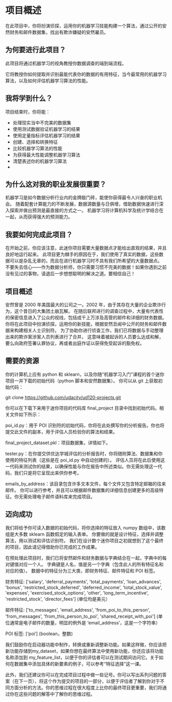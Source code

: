 项目概述
===
在此项目中，你将扮演侦探，运用你的机器学习技能构建一个算法，通过公开的安然财务和邮件数据集，找出有欺诈嫌疑的安然雇员。

为何要进行此项目？
---
此项目将通过机器学习的视角教授你数据调查的端到端流程。

它将教授你如何提取并识别最能代表你的数据的有用特征，当今最常用的机器学习算法，以及如何评估机器学习算法的性能。

我将学到什么？
---
项目结束时，你将能：

* 处理现实当中不完美的数据集
* 使用测试数据验证机器学习的结果
* 使用定量指标评估机器学习的结果
* 创建、选择和转换特征
* 比较机器学习算法的性能
* 为获得最大性能调整机器学习算法
* 清楚表述你的机器学习算法
* 
为什么这对我的职业发展很重要？
---
机器学习是如今数据分析行业内的金牌敲门砖，能使你获得最令人兴奋的职业机会。
随着配套计算能力的不断发展，数据源数量与日俱增，借助数据快速进行深入探索并做出预测是最直接的方式之一。
机器学习将计算机科学及统计学结合在一起，从而获得强大的预测能力。

我要如何完成此项目？
---
在开始之前，你应该注意，此迷你项目需要大量数据点才能给出直观的结果，并且良好地运行起来。 此项目更为棘手的原因在于，我们使用了真实的数据，这些数据可以是杂乱无章的，而且在进行机器学习时不具有我们所希望的大量数据点。 不要失去信心——作为数据分析师，你只需要习惯不完美的数据！如果你遇到之前没有见过的事物，请退后一步想想聪明的解决之道。要相信自己！

项目概述
---
安然曾是 2000 年美国最大的公司之一。2002 年，由于其存在大量的企业欺诈行为，这个昔日的大集团土崩瓦解。 在随后联邦进行的调查过程中，大量有代表性的保密信息进入了公众的视线，包括成千上万涉及高管的邮件和详细的财务数据。 你将在此项目中扮演侦探，运用你的新技能，根据安然丑闻中公开的财务和邮件数据来构建相关人士识别符。 为了协助你进行侦查工作，我们已将数据与手动整理出来的欺诈案涉案人员列表进行了合并， 这意味着被起诉的人员要么达成和解，要么向政府签署认罪协议，再或者出庭作证以获得免受起诉的豁免权。

需要的资源
---
你的计算机上应有 python 和 sklearn，以及你随“机器学习入门”课程的首个迷你项目一并下载的初始代码（python 脚本和安然数据集）。 你可以从 git 上获取初始代码：

git clone https://github.com/udacity/ud120-projects.git

你可以在下载下来用于迷你项目的代码库 final_project 目录中找到初始代码。相关文件如下所示：

poi_id.py：用于 POI 识别符的初始代码，你将在此处撰写你的分析报告。你也将提交此文件的副本，用于评估人员检验你的算法和结果。

final_project_dataset.pkl：项目数据集，详情如下。

tester.py：在你提交供优达学城评估的分析报告时，你将随附算法、数据集和你使用的特征列表（这些是在 poi_id.py 中自动创建的）。 评估人员将在此后使用这一代码来测试你的结果，以确保性能与你在报告中所述类似。你无需处理这一代码，我们只是将它呈现出来供你参考。

emails_by_address：该目录包含许多文本文件，每个文件又包含特定邮箱的往来邮件。 你可以进行参考，并且可以根据邮件数据集的详细信息创建更多的高级特征。你无需处理电子邮件语料库来完成项目。

迈向成功
---
我们将给予你可读入数据的初始代码，将你选择的特征放入 numpy 数组中，该数组是大多数 sklearn 函数假定的输入表单。 你要做的就是设计特征，选择并调整算法，用以测试和评估识别符。 我们在设计数个迷你项目之初就想到了这个最终的项目，因此请记得借助你已完成的工作成果。

在预处理此项目时，我们已将安然邮件和财务数据与字典结合在一起，字典中的每对键值对应一个人。 字典键是人名，值是另一个字典（包含此人的所有特征名和对应的值）。 数据中的特征分为三大类，即财务特征、邮件特征和 POI 标签。

财务特征: ['salary', 'deferral_payments', 'total_payments', 'loan_advances', 'bonus', 'restricted_stock_deferred', 'deferred_income', 'total_stock_value', 'expenses', 'exercised_stock_options', 'other', 'long_term_incentive', 'restricted_stock', 'director_fees'] (单位均是美元）

邮件特征: ['to_messages', 'email_address', 'from_poi_to_this_person', 'from_messages', 'from_this_person_to_poi', 'shared_receipt_with_poi'] (单位通常是电子邮件的数量，明显的例外是 ‘email_address’，这是一个字符串）

POI 标签: [‘poi’] (boolean，整数)

我们鼓励你在启动器功能中制作，转换或重新调整新功能。如果这样做，你应该把新功能存储到my_dataset，如果你想在最终算法中使用新功能，你还应该将功能名称添加到 my_feature_list，以便于你的评估者可以在测试期间访问它。关于如何在数据集中添加具体的新要素的例子，可以参考“特征选择”这一课。

此外，我们还建议你可以在完成项目过程中做一些记号。你可以写出系列问题的答案（在下一页），将这个作为提交的项目的一部分，以便于评估者了解到你对于不同方面分析的方法。你的思维过程在很大程度上比你的最终项目更重要，我们将通过你在这些问题的解答中了解你的思维过程。